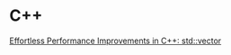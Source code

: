 # C++
[Effortless Performance Improvements in C++: std::vector](https://julien.jorge.st/posts/en/effortless-performance-improvements-in-cpp-std-vector/#tokenize-with-stdvectorreserve)